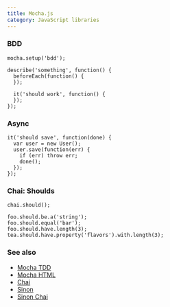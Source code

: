 ```yaml
---
title: Mocha.js
category: JavaScript libraries
---
```


### BDD

    mocha.setup('bdd');

    describe('something', function() {
      beforeEach(function() {
      });

      it('should work', function() {
      });
    });

### Async

    it('should save', function(done) {
      var user = new User();
      user.save(function(err) {
        if (err) throw err;
        done();
      });
    });

### Chai: Shoulds

    chai.should();

    foo.should.be.a('string');
    foo.should.equal('bar');
    foo.should.have.length(3);
    tea.should.have.property('flavors').with.length(3);

### See also

- [Mocha TDD](mocha-tdd.html)
- [Mocha HTML](mocha-html.html)
- [Chai](chai.html)
- [Sinon](sinon.html)
- [Sinon Chai](sinon-chai.html)
